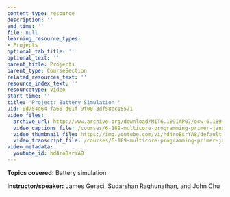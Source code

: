 ```yaml
---
content_type: resource
description: ''
end_time: ''
file: null
learning_resource_types:
- Projects
optional_tab_title: ''
optional_text: ''
parent_title: Projects
parent_type: CourseSection
related_resources_text: ''
resource_index_text: ''
resourcetype: Video
start_time: ''
title: 'Project: Battery Simulation '
uid: 0d754d64-fa66-d01f-9f00-3df58ec15571
video_files:
  archive_url: http://www.archive.org/download/MIT6.189IAP07/ocw-6.189-iap07-pro02_300k.mp4
  video_captions_file: /courses/6-189-multicore-programming-primer-january-iap-2007/06f8f8a797505c67b697c40cacf22322_hd4roBsrYA8.vtt
  video_thumbnail_file: https://img.youtube.com/vi/hd4roBsrYA8/default.jpg
  video_transcript_file: /courses/6-189-multicore-programming-primer-january-iap-2007/15af1952b4c49262295f77c5b9efbd55_hd4roBsrYA8.pdf
video_metadata:
  youtube_id: hd4roBsrYA8
---
```


**Topics covered:** Battery simulation

**Instructor/speaker:** James Geraci, Sudarshan Raghunathan, and John Chu
